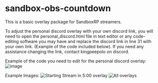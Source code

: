 # sandbox-obs-countdown
This is a basic overlay package for SandboxRP streamers.

To adjust the personal discord overlay with your own discord link, you will need to open the personal_discord.html file in text editor or any code-editing software you may have and replace the discord link in line 31 with your own link. (Example of the code included below). If you need any assistance changing the link, contact kingpeepolo on discord.

Example of the code you need to edit for the personal discord overlay:
![image](https://github.com/user-attachments/assets/1de1cc9c-788d-42ff-8742-60113ec97533)

Example Images:
![Starting Stream in 5:00 overlay](https://github.com/user-attachments/assets/28dfb22b-9b2e-4384-89c2-3eeb4af82b60)
![All overlays](https://github.com/user-attachments/assets/e5108c25-c57e-42a6-a292-176eb80580ba)
